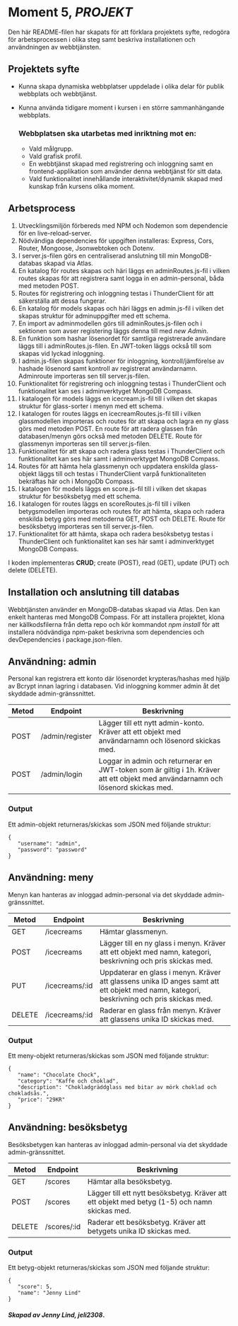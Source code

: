 # Moment 5, _PROJEKT_
Den här README-filen har skapats för att förklara projektets syfte, redogöra för arbetsprocessen i olika steg samt beskriva installationen och användningen av webbtjänsten.

## Projektets syfte

- Kunna skapa dynamiska webbplatser uppdelade i olika delar för publik webbplats och webbtjänst.
- Kunna använda tidigare moment i kursen i en större sammanhängande webbplats.

    ### Webbplatsen ska utarbetas med inriktning mot en:

    - Vald målgrupp.
    - Vald grafisk profil.
    - En webbtjänst skapad med registrering och inloggning samt en frontend-applikation som använder denna webbtjänst för sitt data.
    - Vald funktionalitet innehållande interaktivitet/dynamik skapad med kunskap från kursens olika moment.

## Arbetsprocess

1. Utvecklingsmiljön förbereds med NPM och Nodemon som dependencie för en live-reload-server.
2. Nödvändiga dependencies för uppgiften installeras: Express, Cors, Router, Mongoose, Jsonwebtoken och Dotenv. 
3. I server.js-filen görs en centraliserad anslutning till min MongoDB-databas skapad via Atlas.
4. En katalog för routes skapas och häri läggs en adminRoutes.js-fil i vilken routes skapas för att registrera samt logga in en admin-personal, båda med metoden POST. 
5. Routes för registrering och inloggning testas i ThunderClient för att säkerställa att dessa fungerar.
6. En katalog för models skapas och häri läggs en admin.js-fil i vilken det skapas struktur för adminuppgifter med ett schema.
7. En import av adminmodellen görs till adminRoutes.js-filen och i sektionen som avser registering läggs denna till med _new Admin_.
8. En funktion som hashar lösenordet för samtliga registrerade användare läggs till i adminRoutes.js-filen. En JWT-token läggs också till som skapas vid lyckad inloggning.
9. I admin.js-filen skapas funktioner för inloggning, kontroll/jämförelse av hashade lösenord samt kontroll av registrerat användarnamn.  Adminroute importeras sen till server.js-filen.
10. Funktionalitet för registrering och inloggning testas i ThunderClient och funktionalitet kan ses i adminverktyget MongoDB Compass.
11. I katalogen för models läggs en icecream.js-fil till i vilken det skapas struktur för glass-sorter i menyn med ett schema.
12. I katalogen för routes läggs en icecreamRoutes.js-fil till i vilken glassmodellen importeras och routes för att skapa och lagra en ny glass görs med metoden POST. En route för att radera glassen från databasen/menyn görs också med metoden DELETE. Route för glassmenyn importeras sen till server.js-filen.
13. Funktionalitet för att skapa och radera glass testas i ThunderClient och funktionalitet kan ses här samt i adminverktyget MongoDB Compass.
14. Routes för att hämta hela glassmenyn och uppdatera enskilda glass-objekt läggs till och testas i ThunderClient varpå funktionaliteten bekräftas här och i MongoDb Compass.
15. I katalogen för models läggs en score.js-fil till i vilken det skapas struktur för besöksbetyg med ett schema.
16. I katalogen för routes läggs en scoreRoutes.js-fil till i vilken betygsmodellen importeras och routes för att hämta, skapa och radera enskilda betyg görs med metoderna GET, POST och DELETE. Route för besöksbetyg importeras sen till server.js-filen.
17. Funktionalitet för att hämta, skapa och radera besöksbetyg testas i ThunderClient och funktionalitet kan ses här samt i adminverktyget MongoDB Compass.

I koden implementeras **CRUD**; create (POST), read (GET), update (PUT) och delete (DELETE).

## Installation och anslutning till databas

Webbtjänsten använder en MongoDB-databas skapad via Atlas. Den kan enkelt hanteras med MongoDB Compass. För att installera projektet, klona ner källkodsfilerna från detta repo och kör kommandot _npm install_ för att installera nödvändiga npm-paket beskrivna som dependencies och devDependencies i package.json-filen.

## Användning: admin
Personal kan registrera ett konto där lösenordet krypteras/hashas med hjälp av Bcrypt innan lagring i databasen. Vid inloggning kommer
admin åt det skyddade admin-gränssnittet.

| **Metod** | **Endpoint**      | **Beskrivning**                                                                                                                      |
|-------|---------------|----------------------------------------------------------------------------------------------------------------------------------|
| POST  | /admin/register | Lägger till ett nytt admin-konto. Kräver att ett objekt med användarnamn och lösenord skickas med.                               |
| POST  | /admin/login    | Loggar in admin och returnerar en JWT-token som är giltig i 1h. Kräver att ett objekt med användarnamn och lösenord skickas med. |

### Output
Ett admin-objekt returneras/skickas som JSON med följande struktur:

```
{
   "username": "admin",
   "password": "password"
}
```

## Användning: meny
Menyn kan hanteras av inloggad admin-personal via det skyddade admin-gränssnittet. 

| **Metod** | **Endpoint**   | **Beskrivning**                                                                                                                           |
|-----------|----------------|-------------------------------------------------------------------------------------------------------------------------------------------|
| GET       | /icecreams     | Hämtar glassmenyn.                                                                                                                        |
| POST      | /icecreams     | Lägger till en ny glass i menyn. Kräver att ett objekt med namn, kategori, beskrivning och pris skickas med.                              |
| PUT       | /icecreams/:id | Uppdaterar en glass i menyn. Kräver att glassens unika ID anges samt att ett objekt med namn, kategori, beskrivning och pris skickas med. |
| DELETE    | /icecreams/:id | Raderar en glass från menyn. Kräver att glassens unika ID skickas med.    

### Output
Ett meny-objekt returneras/skickas som JSON med följande struktur:

```
{
   "name": "Chocolate Chock",
   "category": "Kaffe och choklad",
   "description": "Chokladgräddglass med bitar av mörk choklad och chokladsås.",
   "price": "29KR"
}
```

## Användning: besöksbetyg
Besöksbetygen kan hanteras av inloggad admin-personal via det skyddade admin-gränssnittet. 

| **Metod** | **Endpoint** | **Beskrivning**                                                                               |
|-----------|--------------|-----------------------------------------------------------------------------------------------|
| GET       | /scores      | Hämtar alla besöksbetyg.                                                                      |
| POST      | /scores      | Lägger till ett nytt besöksbetyg. Kräver att ett objekt med betyg (1-5) och namn skickas med. |
| DELETE    | /scores/:id  | Raderar ett besöksbetyg. Kräver att betygets unika ID skickas med.                            |                          |                                                                         |

### Output
Ett betyg-objekt returneras/skickas som JSON med följande struktur:

```
{
   "score": 5,
   "name": "Jenny Lind"
}
```

#### _Skapad av Jenny Lind, jeli2308_.